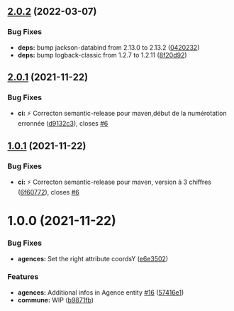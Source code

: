 ## [2.0.2](https://github.com/opt-nc/opt-temps-attente-agences-sdk/compare/v2.0.1...v2.0.2) (2022-03-07)


### Bug Fixes

* **deps:** bump jackson-databind from 2.13.0 to 2.13.2 ([0420232](https://github.com/opt-nc/opt-temps-attente-agences-sdk/commit/042023229bfb407b7bb0fcbfdeb05588fd5b916c))
* **deps:** bump logback-classic from 1.2.7 to 1.2.11 ([8f20d92](https://github.com/opt-nc/opt-temps-attente-agences-sdk/commit/8f20d92f759777bc70cdc9f9ff347c542bb0e0b2))

## [2.0.1](https://github.com/opt-nc/opt-temps-attente-agences-sdk/compare/v2.0.0...v2.0.1) (2021-11-22)


### Bug Fixes

* **ci:** :zap: Correcton semantic-release pour maven,début de la numérotation erronnée ([d9132c3](https://github.com/opt-nc/opt-temps-attente-agences-sdk/commit/d9132c3d71af09e1fe750df472b57dbee02cab29)), closes [#6](https://github.com/opt-nc/opt-temps-attente-agences-sdk/issues/6)

## [1.0.1](https://github.com/opt-nc/opt-temps-attente-agences-sdk/compare/v1.0.0...v1.0.1) (2021-11-22)


### Bug Fixes

* **ci:** :zap: Correcton semantic-release pour maven, version à 3 chiffres ([6f60772](https://github.com/opt-nc/opt-temps-attente-agences-sdk/commit/6f607723c31464a59ddfec67c4b8d1b3a3fd9436)), closes [#6](https://github.com/opt-nc/opt-temps-attente-agences-sdk/issues/6)

# 1.0.0 (2021-11-22)


### Bug Fixes

* **agences:** Set the right attribute coordsY ([e6e3502](https://github.com/opt-nc/opt-temps-attente-agences-sdk/commit/e6e350215c9f762c3cba7ed762f5266794e1f42c))


### Features

* **agences:** Additional infos in Agence entity [#16](https://github.com/opt-nc/opt-temps-attente-agences-sdk/issues/16) ([57416e1](https://github.com/opt-nc/opt-temps-attente-agences-sdk/commit/57416e144d8c7b8e7dd20a5454700f290adca7bf))
* **commune:** WIP ([b9871fb](https://github.com/opt-nc/opt-temps-attente-agences-sdk/commit/b9871fb40bdb74db7d09aafe331f71dc3230f2be))
